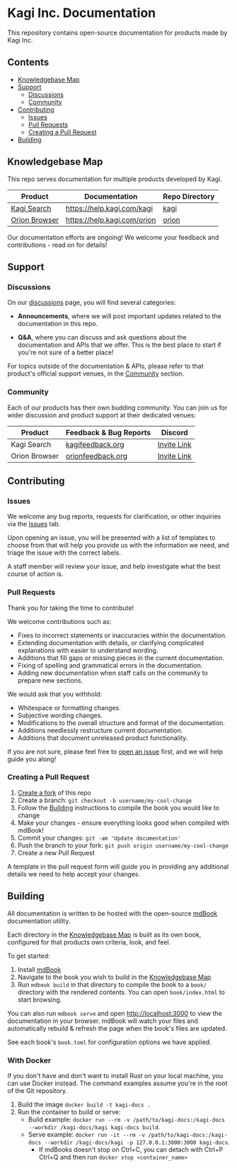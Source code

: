 # Kagi Inc. Documentation

This repository contains open-source documentation for products made by Kagi Inc.

## Contents

- [Knowledgebase Map](#knowledgebase-map)
- [Support](#support)
  - [Discussions](#discussions)
  - [Community](#community)
- [Contributing](#contributing)
  - [Issues](#issues)
  - [Pull Requests](#pull-requests)
  - [Creating a Pull Request](#creating-a-pull-request)
- [Building](#building)

## Knowledgebase Map

This repo serves documentation for multiple products developed by Kagi.

Product | Documentation         | Repo Directory
--------|-----------------------|----------------
[Kagi Search](https://kagi.com) | https://help.kagi.com/kagi | [kagi](https://github.com/kagisearch/kagi-docs/tree/main/kagi)
[Orion Browser](https://browser.kagi.com) | https://help.kagi.com/orion | [orion](https://github.com/kagisearch/kagi-docs/tree/main/orion)

Our documentation efforts are ongoing! We welcome your feedback and 
contributions - read on for details!

## Support

### Discussions

On our [discussions](https://github.com/kagisearch/kagi-docs/discussions) page,
you will find several categories:

- **Announcements**, where we will post important updates related to the
  documentation in this repo.

- **Q&A**, where you can discuss and ask questions about the documentation
  and APIs that we offer. This is the best place to start if you're not sure
  of a better place!

For topics outside of the documentation & APIs, please refer to that product's
official support venues, in the [Community](#community) section.

### Community

Each of our products has their own budding community. You can join us for
wider discussion and product support at their dedicated venues:

Product | Feedback & Bug Reports | Discord
--------|------------------------|------------
Kagi Search | [kagifeedback.org](https://kagifeedback.org) | [Invite Link](https://kagi.com/discord)
Orion Browser | [orionfeedback.org](https://orionfeedback.org) | [Invite Link](https://discord.gg/EMMzT57hQT)

## Contributing

### Issues

We welcome any bug reports, requests for clarification, or other inquiries
via the [Issues](https://github.com/kagisearch/kagi-docs/issues) tab.

Upon opening an issue, you will be presented with a list of templates to
choose from that will help you provide us with the information we need,
and triage the issue with the correct labels.

A staff member will review your issue, and help investigate what the best
course of action is.

### Pull Requests

Thank you for taking the time to contribute!

We welcome contributions such as:

- Fixes to incorrect statements or inaccuracies within the documentation.
- Extending documentation with details, or clarifying complicated explanations
  with easier to understand wording.
- Additions that fill gaps or missing pieces in the current documentation.
- Fixing of spelling and grammatical errors in the documentation.
- Adding new documentation when staff calls on the community to prepare new
  sections.

We would ask that you withhold:

- Whitespace or formatting changes.
- Subjective wording changes.
- Modifications to the overall structure and format of the documentation.
- Additions needlessly restructure current documentation.
- Additions that document unreleased product functionality.

If you are not sure, please feel free to [open an issue](https://github.com/kagisearch/kagi-docs/issues/new/choose)
first, and we will help guide you along!

### Creating a Pull Request

1. [Create a fork](https://github.com/kagisearch/kagi-docs/fork) of this repo
2. Create a branch: `git checkout -b username/my-cool-change`
3. Follow the [Building](#building) instructions to compile the book you would
   like to change
4. Make your changes - ensure everything looks good when compiled with mdBook!
5. Commit your changes: `git -am 'Update documentation'`
6. Push the branch to your fork: `git push origin username/my-cool-change`
7. Create a new Pull Request

A template in the pull request form will guide you in providing any additional
details we need to help accept your changes.

## Building

All documentation is written to be hosted with the open-source
[mdBook](https://rust-lang.github.io/mdBook/) documentation utility.

Each directory in the [Knowledgebase Map](#knowledgebase-map) is built as its
own book, configured for that products own criteria, look, and feel.

To get started:

1. Install [mdBook](https://rust-lang.github.io/mdBook/guide/installation.html)
2. Navigate to the book you wish to build in the [Knowledgebase Map](#knowledgebase-map)
3. Run `mdbook build` in that directory to compile the book to a `book/`
   directory with the rendered contents. You can open `book/index.html` to start browsing.

You can also run `mdbook serve` and open [http://localhost:3000](http://localhost:3000)
to view the documentation in your browser. mdBook will watch your files and automatically
rebuild & refresh the page when the book's files are updated.

See each book's `book.toml` for configuration options we have applied.

### With Docker

If you don't have and don't want to install Rust on your local machine, you can use Docker instead. The command examples assume you're in the root of the Git repository.

1. Build the image `docker build -t kagi-docs .`
2. Run the container to build or serve:
   - Build example: `docker run --rm -v /path/to/kagi-docs:/kagi-docs --workdir /kagi-docs/kagi kagi-docs build`.
   - Serve example: `docker run -it --rm -v /path/to/kagi-docs:/kagi-docs --workdir /kagi-docs/kagi -p 127.0.0.1:3000:3000 kagi-docs`.
     - If mdBooks doesn't stop on Ctrl+C, you can detach with Ctrl+P Ctrl+Q and then run `docker stop <container_name>`
